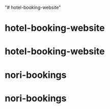 "# hotel-booking-website" 
# hotel-booking-website
# hotel-booking-website
# nori-bookings
# nori-bookings

